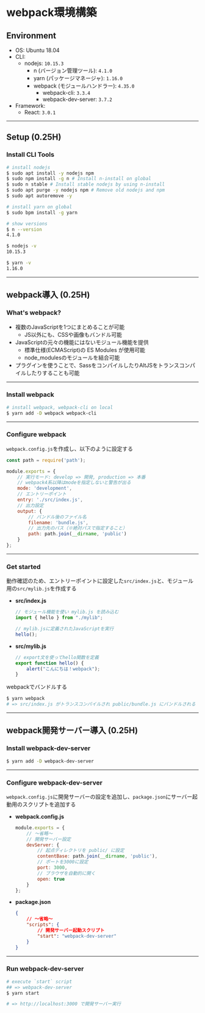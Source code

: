 # webpack環境構築

## Environment

- OS: Ubuntu 18.04
- CLI:
    - nodejs: `10.15.3`
        - n (バージョン管理ツール): `4.1.0`
        - yarn (パッケージマネージャ): `1.16.0`
        - webpack (モジュールハンドラー): `4.35.0`
            - webpack-cli: `3.3.4`
            - webpack-dev-server: `3.7.2`
- Framework:
    - React: `3.0.1`

***

## Setup (0.25H)

### Install CLI Tools
```bash
# install nodejs
$ sudo apt install -y nodejs npm
$ sudo npm install -g n # Install n-install on global
$ sudo n stable # Install stable nodejs by using n-install
$ sudo apt purge -y nodejs npm # Remove old nodejs and npm
$ sudo apt autoremove -y

# install yarn on global
$ sudo bpm install -g yarn

# show versions
$ n --version
4.1.0

$ nodejs -v
10.15.3

$ yarn -v
1.16.0
```

***

## webpack導入 (0.25H)

### What's webpack?
- 複数のJavaScriptを1つにまとめることが可能
    - JS以外にも、CSSや画像もバンドル可能
- JavaScriptの元々の機能にはないモジュール機能を提供
    - 標準仕様(ECMAScript)の ES Modules が使用可能
    - node_modulesのモジュールを結合可能
- プラグインを使うことで、SassをコンパイルしたりAltJSをトランスコンパイルしたりすることも可能

---

### Install webpack
```bash
# install webpack, webpack-cli on local
$ yarn add -D webpack webpack-cli
```

---

### Configure webpack
`webpack.config.js`を作成し、以下のように設定する

```javascript
const path = require('path');

module.exports = {
    // 実行モード: develop => 開発, production => 本番
    // webpack4系以降はmodeを指定しないと警告が出る
    mode: 'development',
    // エントリーポイント
    entry: './src/index.js',
    // 出力設定
    output: {
        // バンドル後のファイル名
        filename: 'bundle.js',
        // 出力先のパス（※絶対パスで指定すること）
        path: path.join(__dirname, 'public')
    }
};
```

---

### Get started
動作確認のため、エントリーポイントに設定した`src/index.js`と、モジュール用の`src/mylib.js`を作成する

- **src/index.js**
    ```javascript
    // モジュール機能を使い mylib.js を読み込む
    import { hello } from "./mylib";

    // mylib.jsに定義されたJavaScriptを実行
    hello();
    ```
- **src/mylib.js**
    ```javascript
    // export文を使ってhello関数を定義
    export function hello() {
        alert("こんにちは！webpack");
    }
    ```

webpackでバンドルする

```bash
$ yarn webpack
# => src/index.js がトランスコンパイルされ public/bundle.js にバンドルされる
```

***

## webpack開発サーバー導入 (0.25H)

### Install webpack-dev-server
```bash
$ yarn add -D webpack-dev-server
```

---

### Configure webpack-dev-server
`webpack.config.js`に開発サーバーの設定を追加し、`package.json`にサーバー起動用のスクリプトを追加する

- **webpack.config.js**
    ```javascript
    module.exports = {
        // 〜省略〜
        // 開発サーバー設定
        devServer: {
            // 起点ディレクトリを public/ に設定
            contentBase: path.join(__dirname, 'public'),
            // ポートを3000に設定
            port: 3000,
            // ブラウザを自動的に開く
            open: true
        }
    };
    ```
- **package.json**
    ```json
    {
        // 〜省略〜
        "scripts": {
            // 開発サーバー起動スクリプト
            "start": "webpack-dev-server"
        }
    }
    ```

---

### Run webpack-dev-server
```bash
# execute `start` script
## => webpack-dev-server
$ yarn start

# => http://localhost:3000 で開発サーバー実行
```
